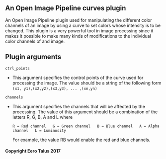 ## An Open Image Pipeline curves plugin

An Open Image Pipeline plugin used for manipulating the different color
channels of an image by using a curve to set colors whose intensity is
to be changed. This plugin is a very powerful tool in image processing
since it makes it possible to make many kinds of modifications to the
individual color channels of and image.

## Plugin arguments

`ctrl_points`
* This argument specifies the control points of the curve used for
  processing the image. The value should be a string of the following
  form
	`(x1, y1),(x2,y2),(x3,y3), ... ,(xn,yn)`

`channels`
* This argument specifies the channels that will be affected by the
  processing. The value of this argument should be a combination of
  the letters R, G, B, A and L where  

	`R = Red channel  
	 G = Green channel  
	 B = Blue channel  
	 A = Alpha channel  
	 L = Luminosity`  

  For example, the value RB would enable the red and blue channels. 

#### Copyright Eero Talus 2017

